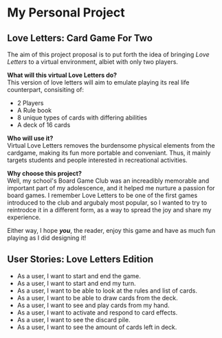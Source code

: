 # My Personal Project

## Love Letters: Card Game For Two

The aim of this project proposal is to put forth the idea of bringing *Love Letters* to a virtual environment,
albiet with only two players.

**What will this virtual Love Letters do?** <br />
  This version of love letters will aim to emulate playing its real life counterpart, consisiting of:
- 2 Players
- A Rule book
- 8 unique types of cards with differing abilities
- A deck of 16 cards

**Who will use it?**<br />
  Virtual Love Letters removes the burdensome physical elements from the cardgame, making its fun
  more portable and conveniant. Thus, it mainly targets students and people interested in recreational activities. 

**Why choose this project?**<br />
  Well, my school's Board Game Club was an increadibly memorable and important part of my adolescence, and it
  helped me nurture a passion for board games. I remember Love Letters to be one of the first games introduced 
  to the club and argubaly most popular, so I wanted to try to reintrodce it in a different form, as a way to spread
  the joy and share my experience. 

  Either way, I hope ***you***, the reader, enjoy this game and have as much fun playing as I did designing it! 



## User Stories: Love Letters Edition

- As a user, I want to start and end the game.
- As a user, I want to start and end my turn. 
- As a user, I want to be able to look at the rules and list of cards. 
- As a user, I want to be able to draw cards from the deck. 
- As a user, I want to see and play cards from my hand. 
- As a user, I want to activate and respond to card effects.
- As a user, I want to see the discard pile.  
- As a user, I want to see the amount of cards left in deck.  


